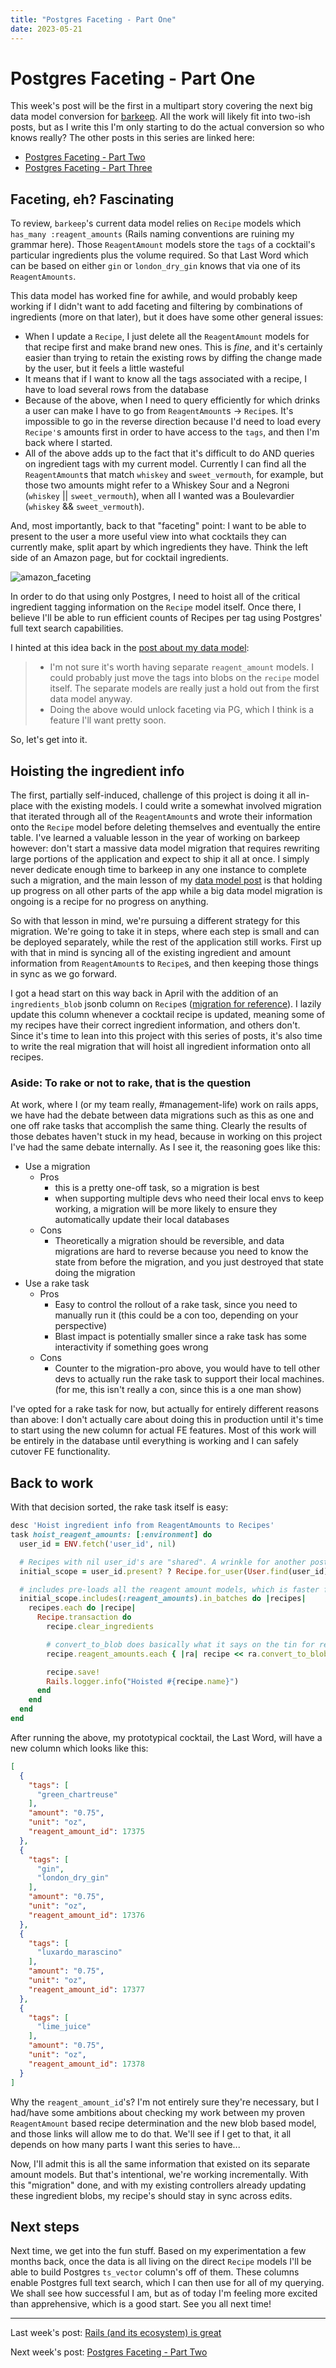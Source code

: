 ```yaml
---
title: "Postgres Faceting - Part One"
date: 2023-05-21
---
```


# Postgres Faceting - Part One

This week's post will be the first in a multipart story covering the next big data model conversion for [barkeep](https://barkeep.website). All the work will likely fit into two-ish posts, but as I write this I'm only starting to do the actual conversion so who knows really? The other posts in this series are linked here:

- [Postgres Faceting - Part Two](https://edbrown23.github.io/blog/2023/06/04/postgres-faceting-part-two)
- [Postgres Faceting - Part Three](https://edbrown23.github.io/blog/2023/06/18/postgres-faceting-part-three)

## Faceting, eh? Fascinating

To review, `barkeep`'s current data model relies on `Recipe` models which `has_many :reagent_amounts` (Rails naming conventions are ruining my grammar here). Those `ReagentAmount` models store the `tags` of a cocktail's particular ingredients plus the volume required. So that Last Word which can be based on either `gin` or `london_dry_gin` knows that via one of its `ReagentAmounts`.

This data model has worked fine for awhile, and would probably keep working if I didn't want to add faceting and filtering by combinations of ingredients (more on that later), but it does have some other general issues:

- When I update a `Recipe`, I just delete all the `ReagentAmount` models for that recipe first and make brand new ones. This is _fine_, and it's certainly easier than trying to retain the existing rows by diffing the change made by the user, but it feels a little wasteful
- It means that if I want to know all the tags associated with a recipe, I have to load several rows from the database
- Because of the above, when I need to query efficiently for which drinks a user can make I have to go from `ReagentAmount`s -> `Recipe`s. It's impossible to go in the reverse direction because I'd need to load every `Recipe'`s amounts first in order to have access to the `tags`, and then I'm back where I started.
- All of the above adds up to the fact that it's difficult to do AND queries on ingredient tags with my current model. Currently I can find all the `ReagentAmount`s that match `whiskey` and `sweet_vermouth`, for example, but those two amounts might refer to a Whiskey Sour and a Negroni (`whiskey` || `sweet_vermouth`), when all I wanted was a Boulevardier (`whiskey` && `sweet_vermouth`). 

And, most importantly, back to that "faceting" point: I want to be able to present to the user a more useful view into what cocktails they can currently make, split apart by which ingredients they have. Think the left side of an Amazon page, but for cocktail ingredients.

![amazon_faceting](/blog/docs/assets/2023-05-21/amazon_faceting.png)

In order to do that using only Postgres, I need to hoist all of the critical ingredient tagging information on the `Recipe` model itself. Once there, I believe I'll be able to run efficient counts of Recipes per tag using Postgres' full text search capabilities.

I hinted at this idea back in the [post about my data model](https://edbrown23.github.io/blog/2023/02/26/data-model-importance):

> - I'm not sure it's worth having separate `reagent_amount` models. I could probably just move the tags into blobs on the `recipe` model itself. The separate models are really just a hold out from the first data model anyway.
> - Doing the above would unlock faceting via PG, which I think is a feature I'll want pretty soon.

So, let's get into it.

## Hoisting the ingredient info

The first, partially self-induced, challenge of this project is doing it all in-place with the existing models. I could write a somewhat involved migration that iterated through all of the `ReagentAmount`s and wrote their information onto the `Recipe` model before deleting themselves and eventually the entire table. I've learned a valuable lesson in the year of working on barkeep however: don't start a massive data model migration that requires rewriting large portions of the application and expect to ship it all at once. I simply never dedicate enough time to barkeep in any one instance to complete such a migration, and the main lesson of my [data model post](https://edbrown23.github.io/blog/2023/02/26/data-model-importance) is that holding up progress on all other parts of the app while a big data model migration is ongoing is a recipe for no progress on anything.

So with that lesson in mind, we're pursuing a different strategy for this migration. We're going to take it in steps, where each step is small and can be deployed separately, while the rest of the application still works. First up with that in mind is syncing all of the existing ingredient and amount information from `ReagentAmount`s to `Recipe`s, and then keeping those things in sync as we go forward.

I got a head start on this way back in April with the addition of an `ingredients_blob` jsonb column on `Recipe`s ([migration for reference](https://github.com/edbrown23/barkeep/blob/master/db/migrate/20230328022702_add_ingredients_blob_to_recipes.rb)). I lazily update this column whenever a cocktail recipe is updated, meaning some of my recipes have their correct ingredient information, and others don't. Since it's time to lean into this project with this series of posts, it's also time to write the real migration that will hoist all ingredient information onto all recipes.

### Aside: To rake or not to rake, that is the question

At work, where I (or my team really, #management-life) work on rails apps, we have had the debate between data migrations such as this as one and one off rake tasks that accomplish the same thing. Clearly the results of those debates haven't stuck in my head, because in working on this project I've had the same debate internally. As I see it, the reasoning goes like this:

- Use a migration
	- Pros
		- this is a pretty one-off task, so a migration is best
		- when supporting multiple devs who need their local envs to keep working, a migration will be more likely to ensure they automatically update their local databases
	- Cons
		- Theoretically a migration should be reversible, and data migrations are hard to reverse because you need to know the state from before the migration, and you just destroyed that state doing the migration
- Use a rake task
	- Pros
		- Easy to control the rollout of a rake task, since you need to manually run it (this could be a con too, depending on your perspective)
		- Blast impact is potentially smaller since a rake task has some interactivity if something goes wrong
	- Cons
		- Counter to the migration-pro above, you would have to tell other devs to actually run the rake task to support their local machines. (for me, this isn't really a con, since this is a one man show)

I've opted for a rake task for now, but actually for entirely different reasons than above: I don't actually care about doing this in production until it's time to start using the new column for actual FE features. Most of this work will be entirely in the database until everything is working and I can safely cutover FE functionality.

## Back to work

With that decision sorted, the rake task itself is easy:

```ruby
desc 'Hoist ingredient info from ReagentAmounts to Recipes'
task hoist_reagent_amounts: [:environment] do
  user_id = ENV.fetch('user_id', nil)

  # Recipes with nil user_id's are "shared". A wrinkle for another post
  initial_scope = user_id.present? ? Recipe.for_user(User.find(user_id)) : Recipe.for_user(nil)

  # includes pre-loads all the reagent amount models, which is faster for rails
  initial_scope.includes(:reagent_amounts).in_batches do |recipes|
    recipes.each do |recipe|
      Recipe.transaction do
        recipe.clear_ingredients

		# convert_to_blob does basically what it says on the tin for reagent amounts
        recipe.reagent_amounts.each { |ra| recipe << ra.convert_to_blob }

        recipe.save!
        Rails.logger.info("Hoisted #{recipe.name}")
      end
    end
  end
end
```

After running the above, my prototypical cocktail, the Last Word, will have a new column which looks like this:

```json
[
  {
    "tags": [
      "green_chartreuse"
    ],
    "amount": "0.75",
    "unit": "oz",
    "reagent_amount_id": 17375
  },
  {
    "tags": [
      "gin",
      "london_dry_gin"
    ],
    "amount": "0.75",
    "unit": "oz",
    "reagent_amount_id": 17376
  },
  {
    "tags": [
      "luxardo_marascino"
    ],
    "amount": "0.75",
    "unit": "oz",
    "reagent_amount_id": 17377
  },
  {
    "tags": [
      "lime_juice"
    ],
    "amount": "0.75",
    "unit": "oz",
    "reagent_amount_id": 17378
  }
]
```

Why the `reagent_amount_id`'s? I'm not entirely sure they're necessary, but I had/have some ambitions about checking my work between my proven `ReagentAmount` based recipe determination and the new blob based model, and those links will allow me to do that. We'll see if I get to that, it all depends on how many parts I want this series to have...

Now, I'll admit this is all the same information that existed on its separate amount models. But that's intentional, we're working incrementally. With this "migration" done, and with my existing controllers already updating these ingredient blobs, my recipe's should stay in sync across edits.

## Next steps

Next time, we get into the fun stuff. Based on my experimentation a few months back, once the data is all living on the direct `Recipe` models I'll be able to build Postgres `ts_vector` column's off of them. These columns enable Postgres full text search, which I can then use for all of my querying. We shall see how successful I am, but as of today I'm feeling more excited than apprehensive, which is a good start. See you all next time!

<hr>

Last week's post: [Rails (and its ecosystem) is great](https://edbrown23.github.io/blog/2023/05/07/rails-ecosystem-is-great)

Next week's post: [Postgres Faceting - Part Two](https://edbrown23.github.io/blog/2023/06/04/postgres-faceting-part-two)

